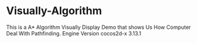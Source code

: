 # Visually-Algorithm
This is a A* Algorithm Visually Display Demo that shows Us How Computer Deal With Pathfinding.
Engine Version cocos2d-x 3.13.1
